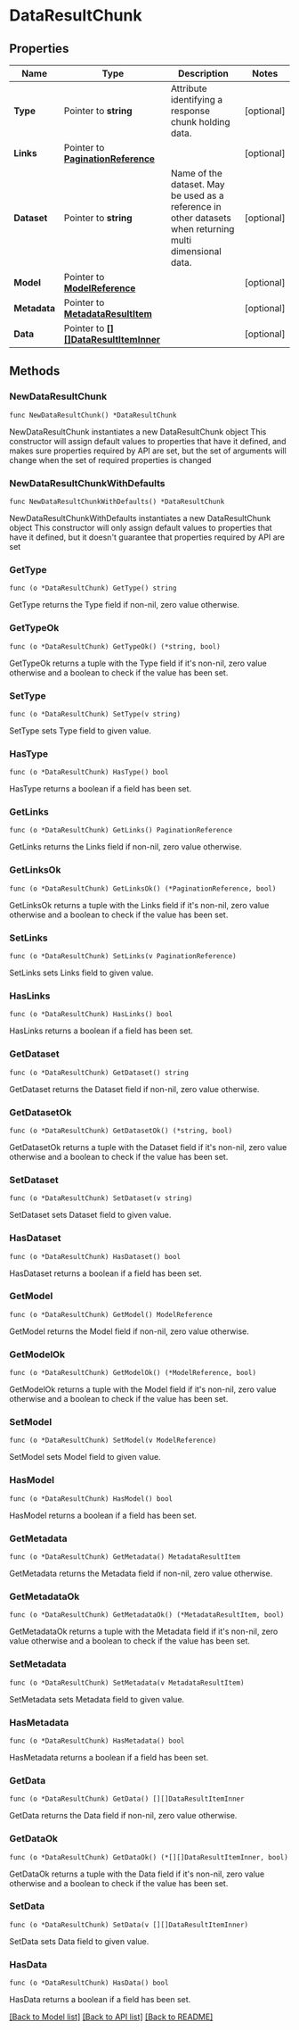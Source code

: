 # DataResultChunk

## Properties

Name | Type | Description | Notes
------------ | ------------- | ------------- | -------------
**Type** | Pointer to **string** | Attribute identifying a response chunk holding data. | [optional] 
**Links** | Pointer to [**PaginationReference**](PaginationReference.md) |  | [optional] 
**Dataset** | Pointer to **string** | Name of the dataset. May be used as a reference in other datasets when returning multi dimensional data. | [optional] 
**Model** | Pointer to [**ModelReference**](ModelReference.md) |  | [optional] 
**Metadata** | Pointer to [**MetadataResultItem**](MetadataResultItem.md) |  | [optional] 
**Data** | Pointer to [**[][]DataResultItemInner**]([]DataResultItemInner.md) |  | [optional] 

## Methods

### NewDataResultChunk

`func NewDataResultChunk() *DataResultChunk`

NewDataResultChunk instantiates a new DataResultChunk object
This constructor will assign default values to properties that have it defined,
and makes sure properties required by API are set, but the set of arguments
will change when the set of required properties is changed

### NewDataResultChunkWithDefaults

`func NewDataResultChunkWithDefaults() *DataResultChunk`

NewDataResultChunkWithDefaults instantiates a new DataResultChunk object
This constructor will only assign default values to properties that have it defined,
but it doesn't guarantee that properties required by API are set

### GetType

`func (o *DataResultChunk) GetType() string`

GetType returns the Type field if non-nil, zero value otherwise.

### GetTypeOk

`func (o *DataResultChunk) GetTypeOk() (*string, bool)`

GetTypeOk returns a tuple with the Type field if it's non-nil, zero value otherwise
and a boolean to check if the value has been set.

### SetType

`func (o *DataResultChunk) SetType(v string)`

SetType sets Type field to given value.

### HasType

`func (o *DataResultChunk) HasType() bool`

HasType returns a boolean if a field has been set.

### GetLinks

`func (o *DataResultChunk) GetLinks() PaginationReference`

GetLinks returns the Links field if non-nil, zero value otherwise.

### GetLinksOk

`func (o *DataResultChunk) GetLinksOk() (*PaginationReference, bool)`

GetLinksOk returns a tuple with the Links field if it's non-nil, zero value otherwise
and a boolean to check if the value has been set.

### SetLinks

`func (o *DataResultChunk) SetLinks(v PaginationReference)`

SetLinks sets Links field to given value.

### HasLinks

`func (o *DataResultChunk) HasLinks() bool`

HasLinks returns a boolean if a field has been set.

### GetDataset

`func (o *DataResultChunk) GetDataset() string`

GetDataset returns the Dataset field if non-nil, zero value otherwise.

### GetDatasetOk

`func (o *DataResultChunk) GetDatasetOk() (*string, bool)`

GetDatasetOk returns a tuple with the Dataset field if it's non-nil, zero value otherwise
and a boolean to check if the value has been set.

### SetDataset

`func (o *DataResultChunk) SetDataset(v string)`

SetDataset sets Dataset field to given value.

### HasDataset

`func (o *DataResultChunk) HasDataset() bool`

HasDataset returns a boolean if a field has been set.

### GetModel

`func (o *DataResultChunk) GetModel() ModelReference`

GetModel returns the Model field if non-nil, zero value otherwise.

### GetModelOk

`func (o *DataResultChunk) GetModelOk() (*ModelReference, bool)`

GetModelOk returns a tuple with the Model field if it's non-nil, zero value otherwise
and a boolean to check if the value has been set.

### SetModel

`func (o *DataResultChunk) SetModel(v ModelReference)`

SetModel sets Model field to given value.

### HasModel

`func (o *DataResultChunk) HasModel() bool`

HasModel returns a boolean if a field has been set.

### GetMetadata

`func (o *DataResultChunk) GetMetadata() MetadataResultItem`

GetMetadata returns the Metadata field if non-nil, zero value otherwise.

### GetMetadataOk

`func (o *DataResultChunk) GetMetadataOk() (*MetadataResultItem, bool)`

GetMetadataOk returns a tuple with the Metadata field if it's non-nil, zero value otherwise
and a boolean to check if the value has been set.

### SetMetadata

`func (o *DataResultChunk) SetMetadata(v MetadataResultItem)`

SetMetadata sets Metadata field to given value.

### HasMetadata

`func (o *DataResultChunk) HasMetadata() bool`

HasMetadata returns a boolean if a field has been set.

### GetData

`func (o *DataResultChunk) GetData() [][]DataResultItemInner`

GetData returns the Data field if non-nil, zero value otherwise.

### GetDataOk

`func (o *DataResultChunk) GetDataOk() (*[][]DataResultItemInner, bool)`

GetDataOk returns a tuple with the Data field if it's non-nil, zero value otherwise
and a boolean to check if the value has been set.

### SetData

`func (o *DataResultChunk) SetData(v [][]DataResultItemInner)`

SetData sets Data field to given value.

### HasData

`func (o *DataResultChunk) HasData() bool`

HasData returns a boolean if a field has been set.


[[Back to Model list]](../README.md#documentation-for-models) [[Back to API list]](../README.md#documentation-for-api-endpoints) [[Back to README]](../README.md)


